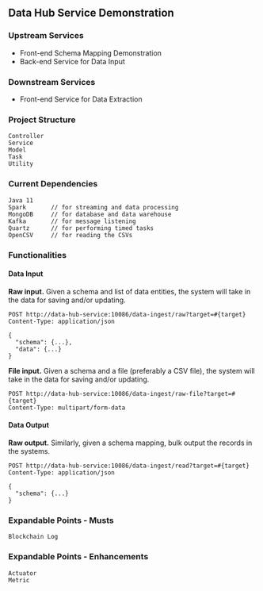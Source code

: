 ## Data Hub Service Demonstration

### Upstream Services
- Front-end Schema Mapping Demonstration
- Back-end Service for Data Input

### Downstream Services
- Front-end Service for Data Extraction

### Project Structure
```
Controller
Service
Model
Task
Utility
```

### Current Dependencies
```
Java 11
Spark       // for streaming and data processing
MongoDB     // for database and data warehouse
Kafka       // for message listening
Quartz      // for performing timed tasks
OpenCSV     // for reading the CSVs
```

### Functionalities
#### Data Input

**Raw input.** Given a schema and list of data entities, the system will take in the data for saving and/or updating.

```http request
POST http://data-hub-service:10086/data-ingest/raw?target=#{target}
Content-Type: application/json

{
  "schema": {...},
  "data": {...}
}
```


**File input.** Given a schema and a file (preferably a CSV file), the system will take in the data for saving and/or updating.
```http request
POST http://data-hub-service:10086/data-ingest/raw-file?target=#{target}
Content-Type: multipart/form-data
```

#### Data Output

**Raw output.** Similarly, given a schema mapping, bulk output the records in the systems.

```http request
POST http://data-hub-service:10086/data-ingest/read?target=#{target}
Content-Type: application/json

{
  "schema": {...}
}
```

### Expandable Points - Musts
```
Blockchain Log
```

### Expandable Points - Enhancements
```
Actuator
Metric
```
